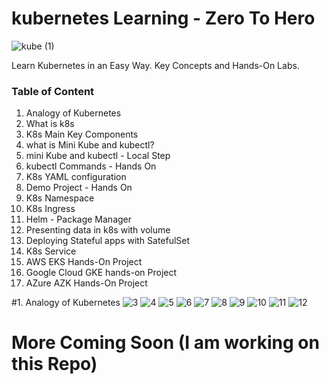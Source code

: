 # kubernetes Learning - Zero To Hero
![kube (1)](https://github.com/user-attachments/assets/bcb216df-28a1-405e-b18a-3f76022adeb9)

Learn Kubernetes in an Easy Way. Key Concepts and Hands-On Labs.

### Table of Content

1. Analogy of Kubernetes
2. What is k8s
3. K8s Main Key Components
4. what is Mini Kube and kubectl?
5. mini Kube and kubectl - Local Step
6. kubectl Commands - Hands On
7. K8s YAML configuration
8. Demo Project - Hands On
9. K8s Namespace
10. K8s Ingress
11. Helm - Package Manager
12. Presenting data in k8s with volume
13. Deploying Stateful apps with SatefulSet
14. K8s Service
15. AWS EKS Hands-On Project
16. Google Cloud GKE hands-on Project
17. AZure AZK Hands-On Project


#1. Analogy of Kubernetes
![3](https://github.com/user-attachments/assets/f65c55b2-b293-47d2-8858-6a615e4b2b66)
![4](https://github.com/user-attachments/assets/984345d3-4144-4d31-9128-d9d3f1470c3a)
![5](https://github.com/user-attachments/assets/dff40fcf-31bb-4dba-a0c6-46fe47dc09be)
![6](https://github.com/user-attachments/assets/15f10de4-c88b-4659-9d50-362997cf57b3)
![7](https://github.com/user-attachments/assets/ad140b14-f10d-462a-8cad-9ee9255a1a3e)
![8](https://github.com/user-attachments/assets/dbd3f474-bcde-4f85-b5ad-3c70d3868968)
![9](https://github.com/user-attachments/assets/05d3220d-6849-4f0b-b050-e46bc11fc633)
![10](https://github.com/user-attachments/assets/5343fd2a-925a-43ba-8b9d-05e363461d17)
![11](https://github.com/user-attachments/assets/d0fda546-5d2c-49ee-8c75-dc0476e2a4cc)
![12](https://github.com/user-attachments/assets/d9a71acf-f295-47cb-a3f7-72a64111bc4d)




# More Coming Soon (I am working on this Repo)




